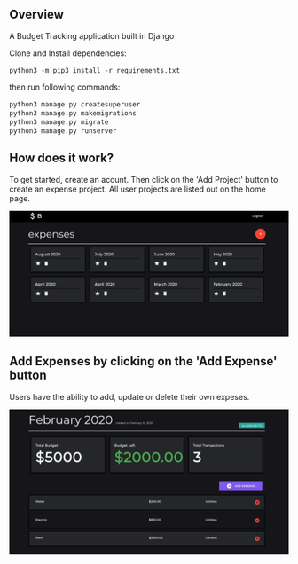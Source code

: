 ## Overview
A Budget Tracking application built in Django

Clone and Install dependencies:

```
python3 -m pip3 install -r requirements.txt
```

then run following commands:

```
python3 manage.py createsuperuser
python3 manage.py makemigrations
python3 manage.py migrate
python3 manage.py runserver
```

## How does it work?
To get started, create an acount. Then click on the 'Add Project' button to create an expense project. All user projects are listed out on the home page.

![](https://github.com/beingabeer/Budget-App/blob/master/src/index.png)

## Add Expenses by clicking on the 'Add Expense' button
Users have the ability to add, update or delete their own expeses.

![](https://github.com/beingabeer/Budget-App/blob/master/src/budget-detail.png)


